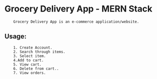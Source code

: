 # Grocery Delivery App - MERN Stack

        Grocery Delivery App is an e-commerce application/website.

## Usage:

        1. Create Account.
        2. Search through items.
        3. Select item.
        4.Add to cart.
        5. View cart.
        6. Delete from cart..
        7. View orders.
